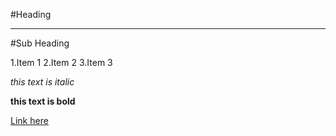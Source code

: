 #Heading

----

#Sub Heading

1.Item 1
2.Item 2
3.Item 3

*this text is italic*

**this text is bold**

[Link here](http://google.com)

